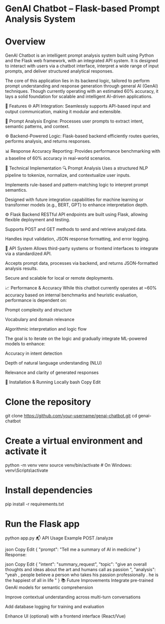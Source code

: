 # GenAI Chatbot – Flask-based Prompt Analysis System

# Overview
GenAI Chatbot is an intelligent prompt analysis system built using Python and the Flask web framework, with an integrated API system. It is designed to interact with users via a chatbot interface, interpret a wide range of input prompts, and deliver structured analytical responses.

The core of this application lies in its backend logic, tailored to perform prompt understanding and response generation through general AI (GenAI) techniques. Though currently operating with an estimated 60% accuracy, it lays a solid foundation for scalable and intelligent AI-driven applications.

🚀 Features
🌐 API Integration: Seamlessly supports API-based input and output communication, making it modular and extensible.

🧩 Prompt Analysis Engine: Processes user prompts to extract intent, semantic patterns, and context.

⚙️ Backend-Powered Logic: Flask-based backend efficiently routes queries, performs analysis, and returns responses.

📊 Response Accuracy Reporting: Provides performance benchmarking with a baseline of 60% accuracy in real-world scenarios.

🧪 Technical Implementation
🔍 Prompt Analysis
Uses a structured NLP pipeline to tokenize, normalize, and contextualize user inputs.

Implements rule-based and pattern-matching logic to interpret prompt semantics.

Designed with future integration capabilities for machine learning or transformer models (e.g., BERT, GPT) to enhance interpretation depth.

⚙️ Flask Backend
RESTful API endpoints are built using Flask, allowing flexible deployment and testing.

Supports POST and GET methods to send and retrieve analyzed data.

Handles input validation, JSON response formatting, and error logging.

📡 API System
Allows third-party systems or frontend interfaces to integrate via a standardized API.

Accepts prompt data, processes via backend, and returns JSON-formatted analysis results.

Secure and scalable for local or remote deployments.

📈 Performance & Accuracy
While this chatbot currently operates at ~60% accuracy based on internal benchmarks and heuristic evaluation, performance is dependent on:

Prompt complexity and structure

Vocabulary and domain relevance

Algorithmic interpretation and logic flow

The goal is to iterate on the logic and gradually integrate ML-powered models to enhance:

Accuracy in intent detection

Depth of natural language understanding (NLU)

Relevance and clarity of generated responses

🔧 Installation & Running Locally
bash
Copy
Edit
# Clone the repository
git clone https://github.com/your-username/genai-chatbot.git
cd genai-chatbot

# Create a virtual environment and activate it
python -m venv venv
source venv/bin/activate  # On Windows: venv\Scripts\activate

# Install dependencies
pip install -r requirements.txt

# Run the Flask app
python app.py
📬 API Usage Example
POST /analyze

json
Copy
Edit
{
  "prompt": "Tell me a summary of AI in medicine"
}
Response:

json
Copy
Edit
{
  "intent": "summary_request",
  "topic": "give an overall thoughts and ideas about the art and humans call as passion ",
  "analysis": "yeah , people believe a person who takes his passion professionally . he is the happiest of all in life "
}
📚 Future Improvements
Integrate pre-trained GenAI models for semantic comprehension

Improve contextual understanding across multi-turn conversations

Add database logging for training and evaluation

Enhance UI (optional) with a frontend interface (React/Vue)


